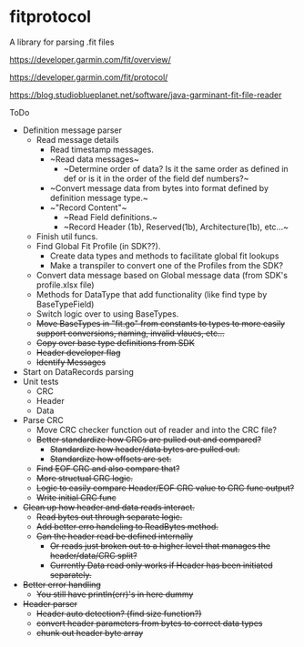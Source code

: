 # fitprotocol
A library for parsing .fit files

https://developer.garmin.com/fit/overview/

https://developer.garmin.com/fit/protocol/

https://blog.studioblueplanet.net/software/java-garminant-fit-file-reader

ToDo

- Definition message parser
    - Read message details
        - Read timestamp messages.
        - ~Read data messages~
            - ~Determine order of data? Is it the same order as defined in def or is it in the order of the field def numbers?~
        - ~Convert message data from bytes into format defined by definition message type.~
        - ~"Record Content"~
            - ~Read Field definitions.~
            - ~Record Header (1b), Reserved(1b), Architecture(1b), etc...~
    - Finish util funcs.
    - Find Global Fit Profile (in SDK??).
        - Create data types and methods to facilitate global fit lookups
        - Make a transpiler to convert one of the Profiles from the SDK?
    - Convert data message based on Global message data (from SDK's profile.xlsx file)
    - Methods for DataType that add functionality (like find type by BaseTypeField)
    - Switch logic over to using BaseTypes.
   - ~~Move BaseTypes in "fit.go" from constants to types to more easily support conversions, naming, invalid vlaues, etc...~~
    - ~~Copy over base type definitions from SDK~~
    - ~~Header developer flag~~
    - ~~Identify Messages~~
- Start on DataRecords parsing
- Unit tests
    - CRC
    - Header
    - Data
- Parse CRC
    - Move CRC checker function out of reader and into the CRC file?
    - ~~Better standardize how CRCs are pulled out and compared?~~
        - ~~Standardize how header/data bytes are pulled out.~~
        - ~~Standardize how offsets are set.~~
    - ~~Find EOF CRC and also compare that?~~
    - ~~More structual CRC logic.~~
    - ~~Logic to easily compare Header/EOF CRC value to CRC func output?~~
    - ~~Write initial CRC func~~
- ~~Clean up how header and data reads interact.~~
    - ~~Read bytes out through separate logic.~~
    - ~~Add better erro handeling to ReadBytes method.~~
    - ~~Can the header read be defined internally~~
        - ~~Or reads just broken out to a higher level that manages the header/data/CRC split?~~
        - ~~Currently Data read only works if Header has been initiated separately.~~
- ~~Better error handling~~
    - ~~You still have println(err)'s in here dummy~~
- ~~Header parser~~
    - ~~Header auto detection? (find size function?)~~
    - ~~convert header parameters from bytes to correct data types~~
    - ~~chunk out header byte array~~
